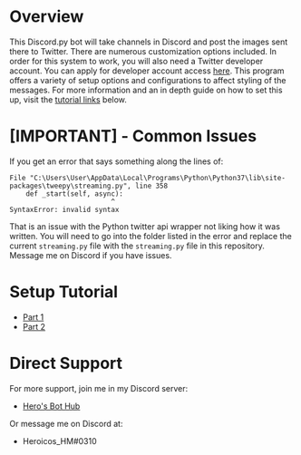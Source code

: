# Overview
This Discord.py bot will take channels in Discord and post the images sent there to Twitter. There are numerous customization options included. In order for this system to work, you will also need a Twitter developer account. You can apply for developer account access [here](https://developer.twitter.com/). This program offers a variety of setup options and configurations to affect styling of the messages. For more information and an in depth guide on how to set this up, visit the [tutorial links](https://github.com/HeroicosHM/DiscordTwitterSuccess#setup-tutorial) below.

# [IMPORTANT] - Common Issues
If you get an error that says something along the lines of:
```
File "C:\Users\User\AppData\Local\Programs\Python\Python37\lib\site-packages\tweepy\streaming.py", line 358
    def _start(self, async):
                         ^
SyntaxError: invalid syntax
```
That is an issue with the Python twitter api wrapper not liking how it was written. You will need to go into the folder listed in the error and replace the current `streaming.py` file with the `streaming.py` file in this repository. Message me on Discord if you have issues.

# Setup Tutorial
- [Part 1](https://www.youtube.com/watch?v=HHj9wrnijv4)
- [Part 2](https://www.youtube.com/watch?v=M9kVkxFy1Yw)

# Direct Support
For more support, join me in my Discord server:
- [Hero's Bot Hub](https://discord.gg/jjkvPb9)

Or message me on Discord at:
- Heroicos_HM#0310
